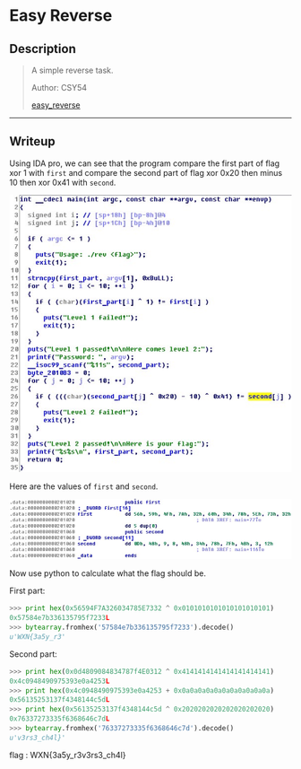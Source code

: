 # Easy Reverse
## Description
> A simple reverse task.
> 
> Author: CSY54
> 
> [easy_reverse](easy_reverse)
---
## Writeup
Using IDA pro, we can see that the program compare the first part of flag xor 1 with `first` and compare the second part of flag xor 0x20 then minus 10 then xor 0x41 with `second`.

![code](code.jpg)

Here are the values of `first` and `second`.

![values](compare.jpg)

Now use python to calculate what the flag should be.

First part:
```python
>>> print hex(0x56594F7A326034785E7332 ^ 0x0101010101010101010101)
0x57584e7b336135795f7233L
>>> bytearray.fromhex('57584e7b336135795f7233').decode()
u'WXN{3a5y_r3'
```

Second part:
```python
>>> print hex(0x0d4809084834787f4E0312 ^ 0x4141414141414141414141)
0x4c0948490975393e0a4253L
>>> print hex(0x4c0948490975393e0a4253 + 0x0a0a0a0a0a0a0a0a0a0a0a)
0x56135253137f4348144c5dL
>>> print hex(0x56135253137f4348144c5d ^ 0x2020202020202020202020)
0x76337273335f6368646c7dL
>>> bytearray.fromhex('76337273335f6368646c7d').decode()
u'v3rs3_ch4l}'
```

flag : WXN{3a5y_r3v3rs3_ch4l}